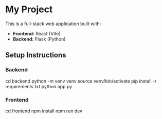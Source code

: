 # My Project
This is a full-stack web application built with:

- **Frontend:** React (Vite)
- **Backend:** Flask (Python)

## Setup Instructions

### Backend
cd backend
python -m venv venv
source venv/bin/activate
pip install -r requirements.txt
python app.py

### Frontend
cd frontend
npm install
npm run dev